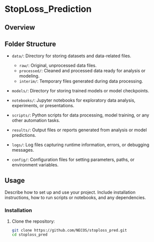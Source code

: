 # StopLoss_Prediction

## Overview



## Folder Structure

- `data/`: Directory for storing datasets and data-related files.
  - `raw/`: Original, unprocessed data files.
  - `processed/`: Cleaned and processed data ready for analysis or modeling.
  - `interim/`: Temporary files generated during data processing.

- `models/`: Directory for storing trained models or model checkpoints.

- `notebooks/`: Jupyter notebooks for exploratory data analysis, experiments, or presentations.

- `scripts/`: Python scripts for data processing, model training, or any other automation tasks.

- `results/`: Output files or reports generated from analysis or model predictions.

- `logs/`: Log files capturing runtime information, errors, or debugging messages.

- `config/`: Configuration files for setting parameters, paths, or environment variables.

## Usage

Describe how to set up and use your project. Include installation instructions, how to run scripts or notebooks, and any dependencies.

### Installation

1. Clone the repository:
   ```bash
   git clone https://github.com/NECOS/stoploss_pred.git
   cd stoploss_pred
